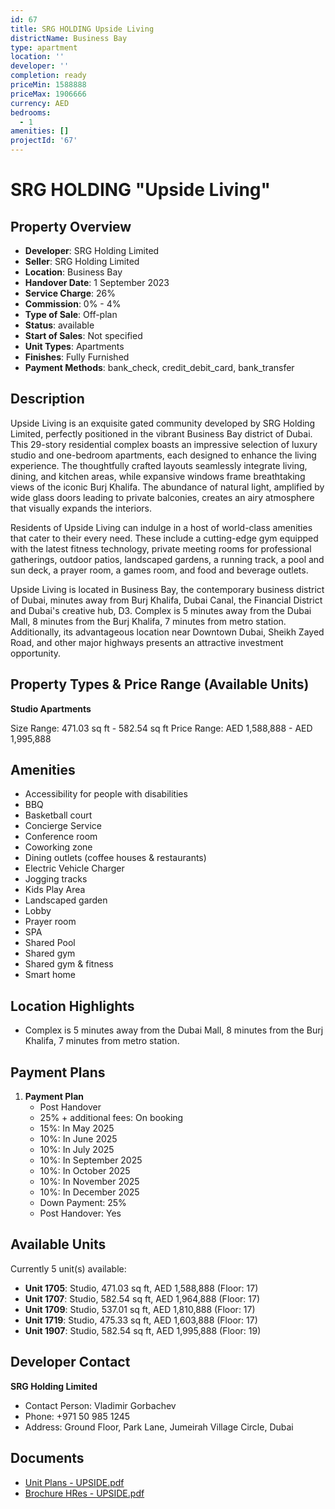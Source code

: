 ```yaml
---
id: 67
title: SRG HOLDING Upside Living
districtName: Business Bay
type: apartment
location: ''
developer: ''
completion: ready
priceMin: 1588888
priceMax: 1906666
currency: AED
bedrooms:
  - 1
amenities: []
projectId: '67'
---
```


# SRG HOLDING "Upside Living"

## Property Overview
- **Developer**: SRG Holding Limited
- **Seller**: SRG Holding Limited
- **Location**: Business Bay
- **Handover Date**: 1 September 2023
- **Service Charge**: 26%
- **Commission**: 0% - 4%
- **Type of Sale**: Off-plan
- **Status**: available
- **Start of Sales**: Not specified
- **Unit Types**: Apartments
- **Finishes**: Fully Furnished
- **Payment Methods**: bank_check, credit_debit_card, bank_transfer

## Description
Upside Living is an exquisite gated community developed by SRG Holding Limited, perfectly positioned in the vibrant Business Bay district of Dubai. This 29-story residential complex boasts an impressive selection of luxury studio and one-bedroom apartments, each designed to enhance the living experience. The thoughtfully crafted layouts seamlessly integrate living, dining, and kitchen areas, while expansive windows frame breathtaking views of the iconic Burj Khalifa. The abundance of natural light, amplified by wide glass doors leading to private balconies, creates an airy atmosphere that visually expands the interiors.

Residents of Upside Living can indulge in a host of world-class amenities that cater to their every need. These include a cutting-edge gym equipped with the latest fitness technology, private meeting rooms for professional gatherings, outdoor patios, landscaped gardens, a running track, a pool and sun deck, a prayer room, a games room, and food and beverage outlets.

Upside Living is located in Business Bay, the contemporary business district of Dubai, minutes away from Burj Khalifa, Dubai Canal, the Financial District and Dubai's creative hub, D3. Complex is 5 minutes away from the Dubai Mall, 8 minutes from the Burj Khalifa, 7 minutes from metro station. Additionally, its advantageous location near Downtown Dubai, Sheikh Zayed Road, and other major highways presents an attractive investment opportunity.

## Property Types & Price Range (Available Units)
**Studio Apartments**

Size Range: 471.03 sq ft - 582.54 sq ft
Price Range: AED 1,588,888 - AED 1,995,888

## Amenities
- Accessibility for people with disabilities
- BBQ
- Basketball court
- Concierge Service
- Conference room
- Coworking zone
- Dining outlets  (coffee houses & restaurants)
- Electric Vehicle Charger
- Jogging tracks
- Kids Play Area
- Landscaped garden
- Lobby
- Prayer room
- SPA
- Shared Pool
- Shared gym
- Shared gym & fitness
- Smart home

## Location Highlights
- Complex is 5 minutes away from the Dubai Mall, 8 minutes from the Burj Khalifa, 7 minutes from metro station.

## Payment Plans
1. **Payment Plan**
   - Post Handover
   - 25% + additional fees: On booking
   - 15%: In May 2025
   - 10%: In June 2025
   - 10%: In July 2025
   - 10%: In September 2025
   - 10%: In October 2025
   - 10%: In November 2025
   - 10%: In December 2025
   - Down Payment: 25%
   - Post Handover: Yes

## Available Units
Currently 5 unit(s) available:
- **Unit 1705**: Studio, 471.03 sq ft, AED 1,588,888 (Floor: 17)
- **Unit 1707**: Studio, 582.54 sq ft, AED 1,964,888 (Floor: 17)
- **Unit 1709**: Studio, 537.01 sq ft, AED 1,810,888 (Floor: 17)
- **Unit 1719**: Studio, 475.33 sq ft, AED 1,603,888 (Floor: 17)
- **Unit 1907**: Studio, 582.54 sq ft, AED 1,995,888 (Floor: 19)

## Developer Contact
**SRG Holding Limited**
- Contact Person: Vladimir Gorbachev
- Phone: +971 50 985 1245
- Address: Ground Floor, Park Lane, Jumeirah Village Circle, Dubai

## Documents
- [Unit Plans - UPSIDE.pdf](https://cdn.geniemap.net/2023/06/22/yPObquvvKp0ztzXIQXsHfoBn8d4tTcP1FGeDBWhr.pdf)
- [Brochure HRes - UPSIDE.pdf](https://cdn.geniemap.net/2023/06/22/YIbSv3TjlBKCqgqcrowRAzbz03B7mHOnkrgrQjUV.pdf)
